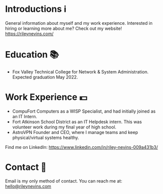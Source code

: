 # Introductions ℹ️ 
General information about myself and my work experience.
Interested in hiring or learning more about me? Check out my website! https://rileynevins.com/

# Education 📚 
* Fox Valley Technical College for Network & System Administration. Expected graduation May 2022.

# Work Experience 💵 
* CompuFort Computers as a WISP Specialist, and had initially joined as an IT Intern.
* Fort Atkinson School District as an IT Helpdesk intern. This was volunteer work during my final year of high school.
* AstroVPN Founder and CEO, where I manage teams and keep physical/virtual systems healthy.

Find me on LinkedIn: https://www.linkedin.com/in/riley-nevins-009a431b3/

# Contact 💼 
Email is my only method of contact. You can reach me at:
hello@rileynevins.com
